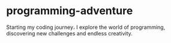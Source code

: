 # programming-adventure
Starting my coding journey، I explore the world of programming, discovering new challenges and endless creativity.
